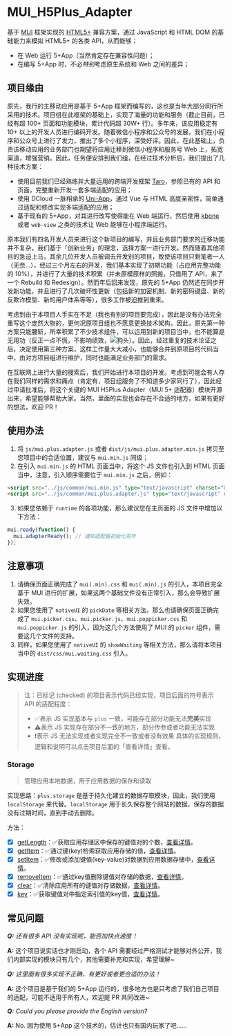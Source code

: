# MUI_H5Plus_Adapter

基于 [MUI](https://dev.dcloud.net.cn/mui/) 框架实现的 [HTML5+](http://www.html5plus.org/#home) 兼容方案，通过 JavaScript 和 HTML DOM 的基础能力来模拟 HTML5+ 的各类 API，从而能够：

* 在 Web 运行 5+App（当然肯定存在兼容性问题）；
* 在编写 5+App 时，不必*特别*考虑原生系统和 Web 之间的差异；

## 项目缘由

原先，我行的主移动应用是基于 5+App 框架而编写的，这也是当年大部分同行所采用的技术。项目组在此框架的基础上，实现了海量的功能和服务（截止目前，已经有超 100+ 页面和功能模块，累计代码超 30W+ 行）。多年来，该应用稳定有 10+ 以上的开发人员进行编码开发。随着微信小程序和公众号的发展，我们在小程序和公众号上进行了发力，推出了多个小程序，深受好评。因此，在此基础上，负责该移动应用的业务部门也期望将应用迁移到微信小程序和服务号 Web 上，拓宽渠道，增强营销。因此，任务便安排到我们组，在经过技术分析后，我们提出了几种技术方案：

* 使用目前我们已经熟练并大量运用的跨端开发框架 [Taro](https://taro.jd.com/)，参照已有的 API 和页面，完整重新开发一套多端适配的应用；
* 使用 DCloud 一脉相承的 [Uni-App](https://uniapp.dcloud.io/)，通过 Vue 与 HTML 高度亲密性，简单通过适配和修改实现多端适配的应用；
* 基于现有的 5+App，对其进行改写使得能在 Web 端运行，然后使用 [kbone](https://developers.weixin.qq.com/miniprogram/dev/extended/kbone/) 或者 `web-view` 之类的技术让 Web 能够在小程序端运行。

原本我们有四名开发人员来进行这个新项目的编写，并且业务部门要求的迁移功能并不复杂，我们基于「创新业务」的理念，选择方案一进行开发。然而随着其他项目的急迫上马，其余几位开发人员被调去开发别的项目，致使该项目只剩笔者一人（无奈...），经过三个月左右的开发，我们基本实现了初期功能（占应用完整功能的 10%），并进行了大量的技术积累（并未原模原样的照搬，只借用了 API，来了一个 Rebuild 和 Redesign）。然而年后回来发现，原先的 5+App 仍然还在同步开发新功能，并且进行了几次破坏性更新（包括新的加密机制、新的密码键盘、新的反欺诈模型、新的用户体系等等），很多工作被迫推到重来。

考虑到由于本项目人手实在不足（我也有别的项目要完成），因此是没有办法完全重写这个庞然大物的，更何况原项目组也不愿意更换技术架构，因此，原先第一种方案只能腰斩，所幸积累了不少技术组件，可以运用到新的项目当中，也不能算是无用功（反正一点不慌，不影响绩效，![狗头](https://tse3-mm.cn.bing.net/th/id/OIP.qj16y_7fiRp1g7R3SCdhugHaHa?w=96&h=96&c=7&o=5&dpr=2&pid=1.7)）。因此，经过重复的技术论证之后，决定使用第三种方案，这样工作量大大减小，也能够合并到原项目的代码当中，由对方项目组进行维护，同时也能满足业务部门的需求。

在互联网上进行大量的搜索后，我们开始进行本项目的开发。考虑到可能会有人存在我们同样的需求和痛点（肯定有，项目组服务了不知道多少家同行了），因此经过申请批准后，将这个关键的 MUI H5Plus Adapter（MUI 5+ 适配器）模块开源出来，希望能够帮助大家。当然，里面的实现也会存在不合适的地方，如果有更好的想法，欢迎 PR！

## 使用办法

1. 将 `js/mui.plus.adapter.js` 或者 `dist/js/mui.plus.adapter.min.js` 拷贝至您项目中的合适位置，建议与 `mui.min.js` 同级；
2. 在引入 `mui.min.js` 的 HTML 页面当中，将这个 JS 文件也引入到 HTML 页面当中，注意，引入顺序需要位于 `mui.min.js` 之后，例如：
```html
<script src="../js/common/mui.min.js" type="text/javascript" charset="UTF-8"></script> 
<script src="../js/common/mui.plus.adapter.js" type="text/javascript" charset="UTF-8"></script>
```
3. 如果您依赖于 `runtime` 的各项功能，那么建议您在主页面的 JS 文件中增加以下方法：
```js
mui.ready(function() {
  mui.adapterReady(); // 通知适配器初始化完毕
});
```

## 注意事项

1. 请确保页面正确完成了 `mui(.min).css` 和 `mui(.min).js` 的引入，本项目完全基于 MUI 进行的扩展，如果这两个基础文件没有正常引入，那么会导致扩展失效。
2. 如果您使用了 `nativeUI` 的 `pickDate` 等相关方法，那么也请确保页面正确完成了 `mui.picker.css`、`mui.picker.js`、`mui.poppicker.css` 和 `mui.poppicker.js` 的引入，因为这几个方法使用了 MUI 的 `picker` 组件，需要这几个文件的支持。
3. 同样，如果您使用了 `nativeUI` 的 `showWaiting` 等相关方法，那么请将本项目当中的 `dist/css/mui.waiting.css` 引入。

## 实现进度

> 注：已标记 (checked) 的项目表示代码已经实现，项目后面的符号表示 API 的适配程度：
> * ✅表示 JS 实现基本与 `plus` 一致，可能存在部分功能无法**完美**实现
> * ⚠️表示 JS 实现存在部分不一致的地方，部分传参或者功能无法实现
> * ❗️表示 JS 无法实现或者实现完全不一致或者没有效果
> 具体的实现规则、逻辑和说明可以点击项目后面的「查看详情」查看。

### Storage

> 管理应用本地数据，用于应用数据的保存和读取

实现思路：`plus.storage` 是基于持久化建立的数据存取模块，因此，我们使用 `localStorage` 来代替。`localStorage` 用于长久保存整个网站的数据，保存的数据没有过期时间，直到手动去删除。

方法：

- [x] [getLength](http://www.html5plus.org/doc/zh_cn/storage.html#plus.storage.getLength)：✅获取应用存储区中保存的键值对的个数，[查看详情]()。
- [x] [getItem](http://www.html5plus.org/doc/zh_cn/storage.html#plus.storage.getItem)：✅通过键(key)检索获取应用存储的值，[查看详情]()。
- [x] [setItem](http://www.html5plus.org/doc/zh_cn/storage.html#plus.storage.setItem)：✅修改或添加键值(key-value)对数据到应用数据存储中，[查看详情]()。
- [x] [removeItem](http://www.html5plus.org/doc/zh_cn/storage.html#plus.storage.removeItem)：✅通过key值删除键值对存储的数据，[查看详情]()。
- [x] [clear](http://www.html5plus.org/doc/zh_cn/storage.html#plus.storage.clear)：✅清除应用所有的键值对存储数据，[查看详情]()。
- [x] [key](http://www.html5plus.org/doc/zh_cn/storage.html#plus.storage.key)：✅获取键值对中指定索引值的key值，[查看详情]()。

## 常见问题

***Q:** 还有很多 API 没有实现呢，能否加快点速度！*

**A:** 这个项目说实话也才刚启动，各个 API 需要经过严格测试才能够对外公开，我们内部实现的模块只有几个，其他需要补充和实现，希望理解~

***Q:** 这里面有很多实现不正确，有更好或者更合适的办法！*

**A:** 这个项目是基于我们的 5+App 运行的，很多地方也是只考虑了我们自己项目的适配，可能不适用于所有人，欢迎提 PR 共同改进~

***Q:** Could you please provide the English version?*

**A:** No. 因为使用 5+App 这个技术的，估计也只有国内玩家了吧……
